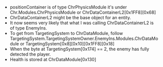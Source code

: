- positionContainer is of type ChrPhysicsModule it's under Chr.Modules.ChrPhysicsModule or ChrDataContainerL2[0x1FF8][0x68]
- ChrDataContainerL2 might be the base object for an entity.
- It now seems very likely that what I was calling ChrDataContainerL2 is of type EnemyIns.
- To get from TargetingSystem to ChrDataModule, follow TargetingSystem.TargetingSystemOwner.EnemyIns.Modules.ChrDataModule or TargetingSystem[0x8][0x10][0x1FF8][0x18]
- When the byte at TargetingSystem[0x174] == 2, the enemy has fully detected the player.
- Health is stored at ChrDataModule[0x130]